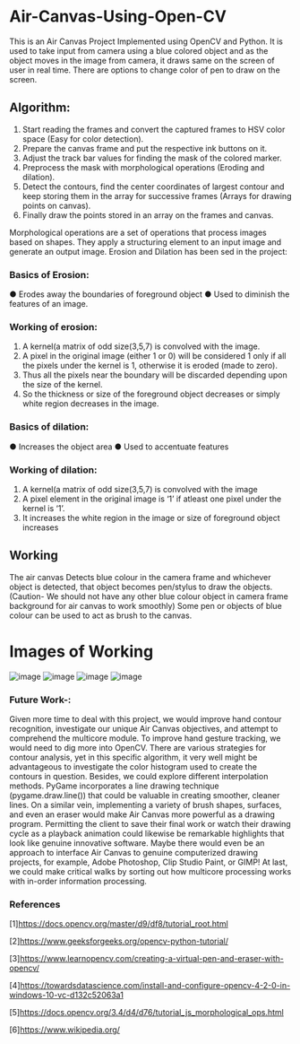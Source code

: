 # Air-Canvas-Using-Open-CV
This is an Air Canvas Project Implemented using OpenCV and Python. It is used to take input from camera using a blue colored object and as the object moves in the image from camera, it draws same on the screen of user in real time. There are options to change color of pen to draw on the screen.


## Algorithm:
1. Start reading the frames and convert the captured frames to HSV color space
(Easy for color detection).
2. Prepare the canvas frame and put the respective ink buttons on it.
3. Adjust the track bar values for finding the mask of the colored marker.
4. Preprocess the mask with morphological operations (Eroding and dilation).
5. Detect the contours, find the center coordinates of largest contour and keep
storing them in the array for successive frames (Arrays for drawing points on
canvas).
6. Finally draw the points stored in an array on the frames and canvas.


Morphological operations are a set of operations that process images based on
shapes. They apply a structuring element to an input image and generate an output
image.
Erosion and Dilation has been sed in the project:
### Basics of Erosion:
● Erodes away the boundaries of foreground object
● Used to diminish the features of an image.
### Working of erosion:
1. A kernel(a matrix of odd size(3,5,7) is convolved with the image.
2. A pixel in the original image (either 1 or 0) will be considered 1 only if
all the pixels under the kernel is 1, otherwise it is eroded (made to zero).
3. Thus all the pixels near the boundary will be discarded depending upon
the size of the kernel.
4. So the thickness or size of the foreground object decreases or simply
white region decreases in the image.

### Basics of dilation:
● Increases the object area
● Used to accentuate features
### Working of dilation:
1. A kernel(a matrix of odd size(3,5,7) is convolved with the image
2. A pixel element in the original image is ‘1’ if atleast one pixel under the
kernel is ‘1’.
3. It increases the white region in the image or size of foreground object
increases

## Working
The air canvas Detects blue colour in the camera frame and whichever object is
detected, that object becomes pen/stylus to draw the objects.(Caution- We should
not have any other blue colour object in camera frame background for air canvas to
work smoothly)
Some pen or objects of blue colour can be used to act as brush to the canvas.

# Images of Working
![image](https://user-images.githubusercontent.com/56537415/132088504-9c41a906-3398-4cd6-9282-a2b690ac51f1.png)
![image](https://user-images.githubusercontent.com/56537415/132088505-6b266946-9ced-46bc-93fd-7306b0286781.png)
![image](https://user-images.githubusercontent.com/56537415/132088507-b279adab-940b-44e2-a907-6c999a478927.png)
![image](https://user-images.githubusercontent.com/56537415/132088509-7301ced1-e4ea-4f74-98c4-7572dfba0616.png)


### Future Work-:
Given more time to deal with this project, we would improve hand contour recognition, investigate our unique Air Canvas objectives, and attempt to comprehend the multicore module. 
To improve hand gesture tracking, we would need to dig more into OpenCV. There are various strategies for contour analysis, yet in this specific algorithm, it very well might be advantageous to investigate the color histogram used to create the contours in question.  Besides, we could explore different interpolation methods. PyGame incorporates a line drawing technique (pygame.draw.line()) that could be valuable in creating smoother, cleaner lines. On a similar vein, implementing a variety of brush shapes, surfaces, and even an eraser would make Air Canvas more powerful as a drawing program. Permitting the client to save their final work or watch their drawing cycle as a playback animation could likewise be remarkable highlights that look like genuine innovative software. Maybe there would even be an approach to interface Air Canvas to genuine computerized drawing projects, for example, Adobe Photoshop, Clip Studio Paint, or GIMP! At last, we could make critical walks by sorting out how multicore processing works with in-order information processing.





### References
[1]https://docs.opencv.org/master/d9/df8/tutorial_root.html

[2]https://www.geeksforgeeks.org/opencv-python-tutorial/

[3]https://www.learnopencv.com/creating-a-virtual-pen-and-eraser-with-opencv/

[4]https://towardsdatascience.com/install-and-configure-opencv-4-2-0-in-windows-10-vc-d132c52063a1

[5]https://docs.opencv.org/3.4/d4/d76/tutorial_js_morphological_ops.html

[6]https://www.wikipedia.org/

